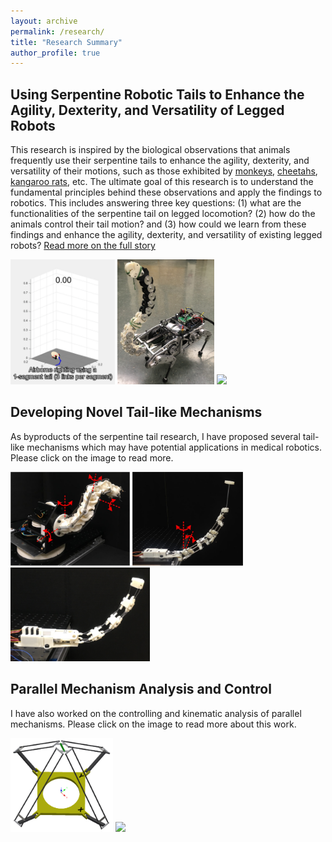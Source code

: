 ```yaml
---
layout: archive
permalink: /research/
title: "Research Summary"
author_profile: true
---
```


## Using Serpentine Robotic Tails to Enhance the Agility, Dexterity, and Versatility of Legged Robots

This research is inspired by the biological observations that animals frequently use their serpentine tails to enhance the agility, dexterity, and versatility of their motions, such as those exhibited by [monkeys](https://www.youtube.com/watch?v=yqzVI0CSKCU), [cheetahs](https://www.youtube.com/watch?v=UJMJryKXjkg), [kangaroo rats](https://www.youtube.com/watch?v=KaGQQ-yX1sA&t=1s), etc. The ultimate goal of this research is to understand the fundamental principles behind these observations and apply the findings to robotics. This includes answering three key questions: (1) what are the functionalities of the serpentine tail on legged locomotion? (2) how do the animals control their tail motion? and (3) how could we learn from these findings and enhance the agility, dexterity, and versatility of existing legged robots? [Read more on the full story](/research/legged-robot-with-tail)

[<img style="height:200px;" src="/images/kr-at-ar-optSim.gif"/>](/research/legged-robot-with-tail) [<img style="height:200px;" src="/images/vt-lemur.jpg"/>](/research/legged-robot-with-tail) [<img style="height:200px;" src="/images/rcqt-standup.jpg"/>](/research/legged-robot-with-tail)


## Developing Novel Tail-like Mechanisms

As byproducts of the serpentine tail research, I have proposed several tail-like mechanisms which may have potential applications in medical robotics. Please click on the image to read more.

[<img style="height:150px;" src="/images/rmltail-intro.jpg"/>](/research/rmltail) [<img style="height:150px;" src="/images/rigitail-intro.jpg"/>](/research/rigitail) [<img style="height:150px;" src="/images/ecm-intro.jpg"/>](/research/ecm)

## Parallel Mechanism Analysis and Control

I have also worked on the controlling and kinematic analysis of parallel mechanisms. Please click on the image to read more about this work.

[<img style="height:150px;" src="/images/h4-intro.png"/>](/research/h4) [<img style="height:150px;" src="/images/delta.gif"/>](/research/delta)
